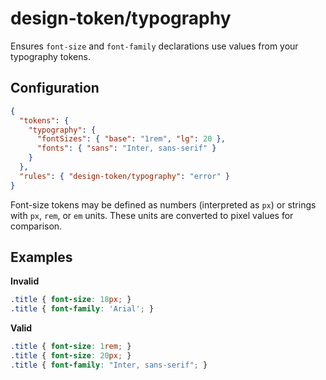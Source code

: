 # design-token/typography

Ensures `font-size` and `font-family` declarations use values from your typography tokens.

## Configuration

```json
{
  "tokens": {
    "typography": {
      "fontSizes": { "base": "1rem", "lg": 20 },
      "fonts": { "sans": "Inter, sans-serif" }
    }
  },
  "rules": { "design-token/typography": "error" }
}
```

Font-size tokens may be defined as numbers (interpreted as `px`) or strings
with `px`, `rem`, or `em` units. These units are converted to pixel values for
comparison.

## Examples

**Invalid**

```css
.title { font-size: 18px; }
.title { font-family: 'Arial'; }
```

**Valid**

```css
.title { font-size: 1rem; }
.title { font-size: 20px; }
.title { font-family: "Inter, sans-serif"; }
```
